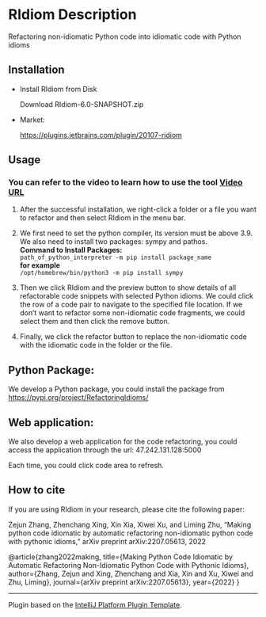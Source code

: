 # RIdiom Description

Refactoring non-idiomatic Python code into idiomatic code with Python idioms


## Installation

- Install RIdiom from Disk
  
  Download RIdiom-6.0-SNAPSHOT.zip 
  
- Market:
  
  https://plugins.jetbrains.com/plugin/20107-ridiom
  
  
## Usage

  ### You can refer to the video to learn how to use the tool [Video URL](https://youtu.be/45GRKGBSoD4)

  1. After the successful installation, we right-click a folder or a file you want to refactor and then select RIdiom in the menu bar.

  2. We first need to set the python compiler, its version must be above 3.9. We also need to install two packages: sympy and pathos.  
    **Command to Install Packages:**  
    ```path_of_python_interpreter -m pip install package_name```  
    **for example**  
    ```/opt/homebrew/bin/python3 -m pip install sympy```
  
  3. Then we click RIdiom and the preview button to show details of all refactorable code snippets with selected Python idioms. We could click the row of a code pair to navigate to the specified file location. If we don’t want to refactor some non-idiomatic code fragments, we could select them and then click the remove button. 
  
  4. Finally, we click the refactor button to replace the non-idiomatic code with the idiomatic code in the folder or the file. 
  

## Python Package: 

We develop a Python package, you could install the package from https://pypi.org/project/RefactoringIdioms/

## Web application:

We also develop a web application for the code refactoring, you could access the application through the url: 47.242.131.128:5000

Each time, you could click code area to refresh.


## How to cite
If you are using RIdiom in your research, please cite the following paper:

Zejun Zhang, Zhenchang Xing, Xin Xia, Xiwei Xu, and Liming Zhu, “Making python code idiomatic by automatic refactoring non-idiomatic python code with pythonic idioms,” arXiv preprint arXiv:2207.05613, 2022

@article{zhang2022making,
  title={Making Python Code Idiomatic by Automatic Refactoring Non-Idiomatic Python Code with Pythonic Idioms},
  author={Zhang, Zejun and Xing, Zhenchang and Xia, Xin and Xu, Xiwei and Zhu, Liming},
  journal={arXiv preprint arXiv:2207.05613},
  year={2022}
}

---
Plugin based on the [IntelliJ Platform Plugin Template][template].

[template]: https://github.com/JetBrains/intellij-platform-plugin-template

